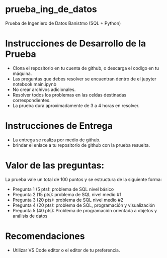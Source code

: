 # prueba_ing_de_datos
Prueba de Ingeniero de Datos Banistmo (SQL + Python)

# Instrucciones de Desarrollo de la Prueba
* Clona el repositorio en tu cuenta de github, o descarga el codigo en tu máquina.
* Las preguntas que debes resolver se encuentran dentro de el jupyter notebook main.ipynb
* No crear archivos adicionales.
* Resolver todos los problemas en las celdas destinadas correspondientes.
* La prueba dura aproximadamente de 3 a 4 horas en resolver.

# Instrucciones de Entrega
* La entrega se realiza por medio de github.
* brindar el enlace a tu repositorio de github con la prueba resuelta.

# Valor de las preguntas:
La prueba vale un total de 100 puntos y se estructura de la siguiente forma:
* Pregunta 1 (5 pts): problema de SQL nivel básico
* Pregunta 2 (15 pts): problema de SQL nivel medio #1
* Pregunta 3 (20 pts): problema de SQL nivel medio #2
* Pregunta 4 (20 pts): problema de SQL, programación y visualización
* Pregunta 5 (40 pts): Problema de programación orientada a objetos y análisis de datos

# Recomendaciones
* Utilizar VS Code editor o el editor de tu preferencia.
